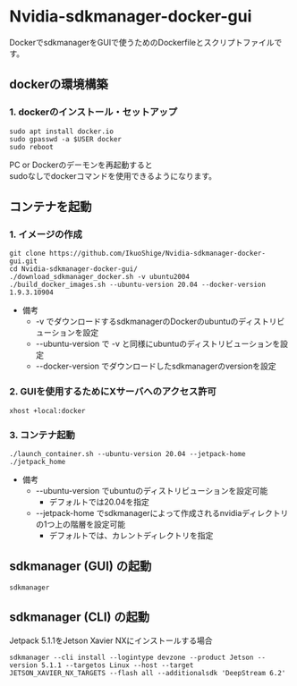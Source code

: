 # Nvidia-sdkmanager-docker-gui

DockerでsdkmanagerをGUIで使うためのDockerfileとスクリプトファイルです。

## dockerの環境構築

### 1. dockerのインストール・セットアップ
```
sudo apt install docker.io
sudo gpasswd -a $USER docker
sudo reboot
```

PC or Dockerのデーモンを再起動すると  
sudoなしでdockerコマンドを使用できるようになります。

## コンテナを起動

### 1. イメージの作成


```
git clone https://github.com/IkuoShige/Nvidia-sdkmanager-docker-gui.git
cd Nvidia-sdkmanager-docker-gui/
./download_sdkmanager_docker.sh -v ubuntu2004
./build_docker_images.sh --ubuntu-version 20.04 --docker-version 1.9.3.10904
```

* 備考
  * -v でダウンロードするsdkmanagerのDockerのubuntuのディストリビューションを設定
  * --ubuntu-version で -v と同様にubuntuのディストリビューションを設定
  * --docker-version でダウンロードしたsdkmanagerのversionを設定

### 2. GUIを使用するためにXサーバへのアクセス許可
```
xhost +local:docker
```

### 3. コンテナ起動
```
./launch_container.sh --ubuntu-version 20.04 --jetpack-home ./jetpack_home
```

* 備考
  * --ubuntu-version でubuntuのディストリビューションを設定可能
    * デフォルトでは20.04を指定
  * --jetpack-home でsdkmanagerによって作成されるnvidiaディレクトリの1つ上の階層を設定可能
    * デフォルトでは、カレントディレクトリを指定

## sdkmanager (GUI) の起動

```
sdkmanager
```

## sdkmanager (CLI) の起動

Jetpack 5.1.1をJetson Xavier NXにインストールする場合
```
sdkmanager --cli install --logintype devzone --product Jetson --version 5.1.1 --targetos Linux --host --target JETSON_XAVIER_NX_TARGETS --flash all --additionalsdk 'DeepStream 6.2'
```
